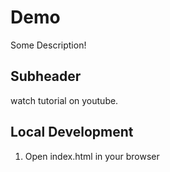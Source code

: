 # Demo

Some Description!

## Subheader

watch tutorial on youtube.

## Local Development

1. Open index.html in your browser
